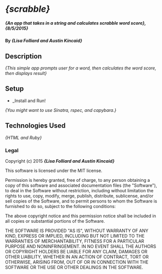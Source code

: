 # _{scrabble}_

##### _{An app that takes in a string and calculates scrabble word score}, {8/5/2015}_

#### By _**{Lisa Folliard and Austin Kincaid}**_

## Description

_{This simple app prompts user for a word, then calculates the word score, then displays result}_

## Setup

* _Install and Run!

_{You might want to use Sinatra, rspec, and capybara.}_

## Technologies Used

_{HTML and Ruby}_

### Legal

Copyright (c) 2015 **_{Lisa Folliard and Austin Kincaid}_**

This software is licensed under the MIT license.

Permission is hereby granted, free of charge, to any person obtaining a copy
of this software and associated documentation files (the "Software"), to deal
in the Software without restriction, including without limitation the rights
to use, copy, modify, merge, publish, distribute, sublicense, and/or sell
copies of the Software, and to permit persons to whom the Software is
furnished to do so, subject to the following conditions:

The above copyright notice and this permission notice shall be included in
all copies or substantial portions of the Software.

THE SOFTWARE IS PROVIDED "AS IS", WITHOUT WARRANTY OF ANY KIND, EXPRESS OR
IMPLIED, INCLUDING BUT NOT LIMITED TO THE WARRANTIES OF MERCHANTABILITY,
FITNESS FOR A PARTICULAR PURPOSE AND NONINFRINGEMENT. IN NO EVENT SHALL THE
AUTHORS OR COPYRIGHT HOLDERS BE LIABLE FOR ANY CLAIM, DAMAGES OR OTHER
LIABILITY, WHETHER IN AN ACTION OF CONTRACT, TORT OR OTHERWISE, ARISING FROM,
OUT OF OR IN CONNECTION WITH THE SOFTWARE OR THE USE OR OTHER DEALINGS IN
THE SOFTWARE.
